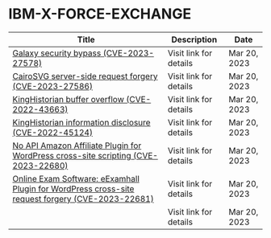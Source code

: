 

# IBM-X-FORCE-EXCHANGE

 |Title|Description|Date|
 |---|---|---|
 |[Galaxy security bypass (CVE-2023-27578)](https://exchange.xforce.ibmcloud.com/activity/list?filter=Vulnerabilities)|Visit link for details|Mar 20, 2023|
 |[CairoSVG server-side request forgery (CVE-2023-27586)](https://exchange.xforce.ibmcloud.com/activity/list?filter=Vulnerabilities)|Visit link for details|Mar 20, 2023|
 |[KingHistorian buffer overflow (CVE-2022-43663)](https://exchange.xforce.ibmcloud.com/activity/list?filter=Vulnerabilities)|Visit link for details|Mar 20, 2023|
 |[KingHistorian information disclosure (CVE-2022-45124)](https://exchange.xforce.ibmcloud.com/activity/list?filter=Vulnerabilities)|Visit link for details|Mar 20, 2023|
 |[No API Amazon Affiliate Plugin for WordPress cross-site scripting (CVE-2023-22680)](https://exchange.xforce.ibmcloud.com/activity/list?filter=Vulnerabilities)|Visit link for details|Mar 20, 2023|
 |[Online Exam Software: eExamhall Plugin for WordPress cross-site request forgery (CVE-2023-22681)](https://exchange.xforce.ibmcloud.com/activity/list?filter=Vulnerabilities)|Visit link for details|Mar 20, 2023|
 |[](https://exchange.xforce.ibmcloud.com/activity/list?filter=Vulnerabilities)|Visit link for details|Mar 20, 2023|
 